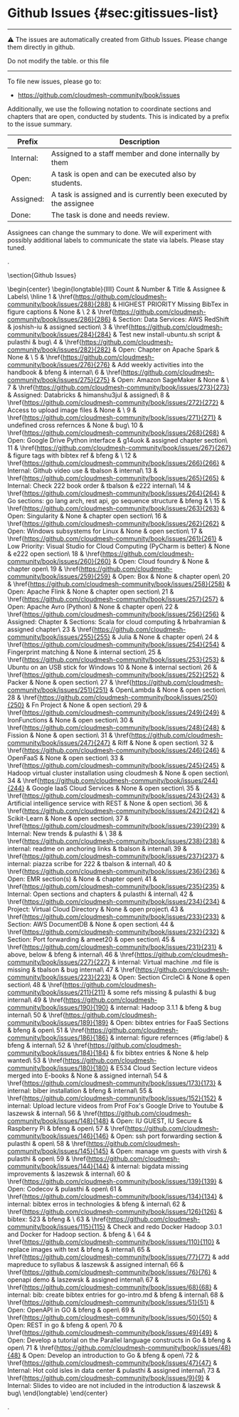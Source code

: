 # Github Issues {#sec:gitissues-list}

---

:warning: The issues are automatically created from Github Issues. Please change them directly in github.

Do not modify the table. or this file

---

To file new issues, please go to:

* <https://github.com/cloudmesh-community/book/issues>

Additionally, we use the following notation to coordinate sections and chapters that are open, conducted by students. This is indicated by a prefix to the issue summary.

| Prefix | Description |
| ----- | ---------|
| Internal: | Assigned to a staff member and done internally by them |
| Open: | A task is open and can be executed also by students. |
| Assigned: | A task is assigned and is currently been executed by the assignee |
| Done: | The task is done and needs review. |

Assignees can change the summary to done. We will experiment with possibly additional labels to communicate the state via labels. Please stay tuned.



.<div class="smalltable">


\section{Github Issues}

\begin{center}
\begin{longtable}{llll}
Count & Number & Title & Assignee & Labels\\
\hline
1 & \href{https://github.com/cloudmesh-community/book/issues/288}{288} & HIGHEST PRIORITY Missing BibTex in figure captions & None & \\
2 & \href{https://github.com/cloudmesh-community/book/issues/286}{286} & Section: Data Services: AWS RedShift & joshish-iu & assigned section\\
3 & \href{https://github.com/cloudmesh-community/book/issues/284}{284} & Test new install-ubuntu.sh script & pulasthi & bug\\
4 & \href{https://github.com/cloudmesh-community/book/issues/282}{282} & Open: Chapter on Apache Spark & None & \\
5 & \href{https://github.com/cloudmesh-community/book/issues/276}{276} & Add weekly activities into the handbook & bfeng & internal\\
6 & \href{https://github.com/cloudmesh-community/book/issues/275}{275} & Open: Amazon SageMaker & None & \\
7 & \href{https://github.com/cloudmesh-community/book/issues/273}{273} & Assigned: Databricks & himanshu3jul & assigned\\
8 & \href{https://github.com/cloudmesh-community/book/issues/272}{272} & Access to upload image files & None & \\
9 & \href{https://github.com/cloudmesh-community/book/issues/271}{271} & undefined cross refernces & None & bug\\
10 & \href{https://github.com/cloudmesh-community/book/issues/268}{268} & Open: Google Drive Python interface & g14uok & assigned chapter section\\
11 & \href{https://github.com/cloudmesh-community/book/issues/267}{267} & figure tags with bibtex ref & bfeng & \\
12 & \href{https://github.com/cloudmesh-community/book/issues/266}{266} & Internal: Github video use  & tbalson & internal\\
13 & \href{https://github.com/cloudmesh-community/book/issues/265}{265} & Internal: Check 222 book order & tbalson & e222 internal\\
14 & \href{https://github.com/cloudmesh-community/book/issues/264}{264} & Go sections: go lang arch, rest api, go sequence structure & bfeng & \\
15 & \href{https://github.com/cloudmesh-community/book/issues/263}{263} & Open: Singularity & None & chapter open section\\
16 & \href{https://github.com/cloudmesh-community/book/issues/262}{262} & Open: Windows subsystems for Linux & None & open section\\
17 & \href{https://github.com/cloudmesh-community/book/issues/261}{261} & Low Priority: Visual Studio for Cloud Computing (PyCharm is better) & None & e222 open section\\
18 & \href{https://github.com/cloudmesh-community/book/issues/260}{260} & Open: Cloud foundry & None & chapter open\\
19 & \href{https://github.com/cloudmesh-community/book/issues/259}{259} & Open: Box & None & chapter open\\
20 & \href{https://github.com/cloudmesh-community/book/issues/258}{258} & Open: Apache Flink & None & chapter open section\\
21 & \href{https://github.com/cloudmesh-community/book/issues/257}{257} & Open: Apache Avro (Python) & None & chapter open\\
22 & \href{https://github.com/cloudmesh-community/book/issues/256}{256} & Assigned: Chapter & Sections: Scala for cloud computing & hrbahramian & assigned chapter\\
23 & \href{https://github.com/cloudmesh-community/book/issues/255}{255} & Julia & None & chapter open\\
24 & \href{https://github.com/cloudmesh-community/book/issues/254}{254} & Fingerprint matching & None & internal section\\
25 & \href{https://github.com/cloudmesh-community/book/issues/253}{253} & Ubuntu on an USB stick for Windows 10 & None & internal section\\
26 & \href{https://github.com/cloudmesh-community/book/issues/252}{252} & Packer & None & open section\\
27 & \href{https://github.com/cloudmesh-community/book/issues/251}{251} & OpenLambda & None & open section\\
28 & \href{https://github.com/cloudmesh-community/book/issues/250}{250} & Fn Project & None & open section\\
29 & \href{https://github.com/cloudmesh-community/book/issues/249}{249} & IronFunctions & None & open section\\
30 & \href{https://github.com/cloudmesh-community/book/issues/248}{248} & Fission & None & open section\\
31 & \href{https://github.com/cloudmesh-community/book/issues/247}{247} & Riff & None & open section\\
32 & \href{https://github.com/cloudmesh-community/book/issues/246}{246} & OpenFaaS & None & open section\\
33 & \href{https://github.com/cloudmesh-community/book/issues/245}{245} & Hadoop virtual cluster installation using cloudmesh & None & open section\\
34 & \href{https://github.com/cloudmesh-community/book/issues/244}{244} & Google IaaS Cloud Services & None & open section\\
35 & \href{https://github.com/cloudmesh-community/book/issues/243}{243} & Artificial intelligence service with REST & None & open section\\
36 & \href{https://github.com/cloudmesh-community/book/issues/242}{242} & Scikit-Learn & None & open section\\
37 & \href{https://github.com/cloudmesh-community/book/issues/239}{239} & Internal: New trends & pulasthi & \\
38 & \href{https://github.com/cloudmesh-community/book/issues/238}{238} & internal: readme on anchoring links  & tbalson & internal\\
39 & \href{https://github.com/cloudmesh-community/book/issues/237}{237} & internal: piazza scribe for 222 & tbalson & internal\\
40 & \href{https://github.com/cloudmesh-community/book/issues/236}{236} & Open: EMR section(s) & None & chapter open\\
41 & \href{https://github.com/cloudmesh-community/book/issues/235}{235} & Internal: Open sections and chapters & pulasthi & internal\\
42 & \href{https://github.com/cloudmesh-community/book/issues/234}{234} & Project: Virtual Cloud Directory & None & open project\\
43 & \href{https://github.com/cloudmesh-community/book/issues/233}{233} & Section: AWS DocumentDB & None & open section\\
44 & \href{https://github.com/cloudmesh-community/book/issues/232}{232} & Section: Port forwarding & ameet20 & open section\\
45 & \href{https://github.com/cloudmesh-community/book/issues/231}{231} & above, below & bfeng & internal\\
46 & \href{https://github.com/cloudmesh-community/book/issues/227}{227} & internal: Virtual machine .md file is missing & tbalson & bug internal\\
47 & \href{https://github.com/cloudmesh-community/book/issues/223}{223} & Open: Section CircleCi & None & open section\\
48 & \href{https://github.com/cloudmesh-community/book/issues/211}{211} & some refs missing & pulasthi & bug internal\\
49 & \href{https://github.com/cloudmesh-community/book/issues/190}{190} & internal: Hadoop 3.1.1 & bfeng & bug internal\\
50 & \href{https://github.com/cloudmesh-community/book/issues/189}{189} & Open: bibtex entries for FaaS Sections & bfeng & open\\
51 & \href{https://github.com/cloudmesh-community/book/issues/186}{186} & internal: figure refernces {#fig:label} & bfeng & internal\\
52 & \href{https://github.com/cloudmesh-community/book/issues/184}{184} & fix bibtex entries  & None & help wanted\\
53 & \href{https://github.com/cloudmesh-community/book/issues/180}{180} & E534 Cloud Section lecture videos merged into E-books & None & assigned internal\\
54 & \href{https://github.com/cloudmesh-community/book/issues/173}{173} & internal: biber installation & bfeng & internal\\
55 & \href{https://github.com/cloudmesh-community/book/issues/152}{152} & internal: Upload lecture videos from Prof Fox's Google Drive to Youtube & laszewsk & internal\\
56 & \href{https://github.com/cloudmesh-community/book/issues/148}{148} & Open: IU GUEST, IU Secure & Raspberry Pi & bfeng & open\\
57 & \href{https://github.com/cloudmesh-community/book/issues/146}{146} & Open: ssh port forwarding section & pulasthi & open\\
58 & \href{https://github.com/cloudmesh-community/book/issues/145}{145} & Open: manage vm guests with virsh & pulasthi & open\\
59 & \href{https://github.com/cloudmesh-community/book/issues/144}{144} & internal: bigdata missing improvements & laszewsk & internal\\
60 & \href{https://github.com/cloudmesh-community/book/issues/139}{139} & Open: Codecov & pulasthi & open\\
61 & \href{https://github.com/cloudmesh-community/book/issues/134}{134} & internal: bibtex erros in technologies & bfeng & internal\\
62 & \href{https://github.com/cloudmesh-community/book/issues/126}{126} & bibtex: 523 & bfeng & \\
63 & \href{https://github.com/cloudmesh-community/book/issues/115}{115} & Check and redo Docker Hadoop 3.0.1 and Docker for Hadoop section. & bfeng & \\
64 & \href{https://github.com/cloudmesh-community/book/issues/110}{110} & replace images with text  & bfeng & internal\\
65 & \href{https://github.com/cloudmesh-community/book/issues/77}{77} & add mapreduce to syllabus & laszewsk & assigned internal\\
66 & \href{https://github.com/cloudmesh-community/book/issues/76}{76} & openapi demo & laszewsk & assigned internal\\
67 & \href{https://github.com/cloudmesh-community/book/issues/68}{68} & internal: bib: create bibtex entries for go-intro.md & bfeng & internal\\
68 & \href{https://github.com/cloudmesh-community/book/issues/51}{51} & Open: OpenAPI in GO & bfeng & open\\
69 & \href{https://github.com/cloudmesh-community/book/issues/50}{50} & Open: REST in go  & bfeng & open\\
70 & \href{https://github.com/cloudmesh-community/book/issues/49}{49} & Open: Develop a tutorial on the Parallel language constructs in Go & bfeng & open\\
71 & \href{https://github.com/cloudmesh-community/book/issues/48}{48} & Open: Develop an introduction to Go & bfeng & open\\
72 & \href{https://github.com/cloudmesh-community/book/issues/47}{47} & Internal: Hot cold isles in data center & pulasthi & assigned internal\\
73 & \href{https://github.com/cloudmesh-community/book/issues/9}{9} & Internal: Slides to video are not included in the introduction  & laszewsk & bug\\
\end{longtable}
\end{center}


.</div>


